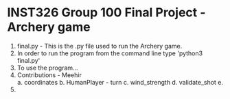 # INST326 Group 100 Final Project - Archery game </br>
1. final.py - This is the .py file used to run the Archery game. </br>
2. In order to run the program from the command line type 'python3 final.py' </br>
3. To use the program... </br>
4. Contributions - Meehir </br>
      a. coordinates
      b. HumanPlayer - turn
      c. wind_strength
      d. validate_shot
      e. 
5. 
